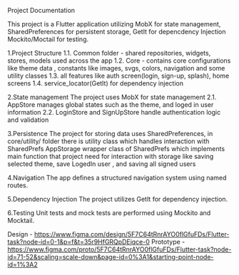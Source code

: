 Project Documentation

This project is a Flutter application utilizing MobX for state management, SharedPreferences for persistent storage, GetIt for depencdency Injection  Mockito/Moctail for testing.

1.Project Structure 
1.1. Common folder - shared repositories, widgets, stores, models used across the app
1.2. Core - contains core configurations like theme data , constants like images, svgs, colors, navigation and some utility classes 
1.3. all features like auth screen(login, sign-up, splash), home screens
1.4. service_locator(GetIt) for dependency injection

2.State management
The project uses MobX for state management
2.1. AppStore manages global states such as the theme, and loged in user information
2.2. LoginStore and SignUpStore handle authentication logic and validation


3.Persistence
The project for storing data uses SharedPreferences, in core/utility/ folder there is utility class which handles interaction with SharedPrefs
AppStorage wrapper class of SharedPrefs which implements main function that project need for interaction with storage like saving selected theme, save LogedIn user , and saving all signed users


4.Navigation
The app defines a structured navigation system using named routes.


5.Dependency Injection
The project utilizes GetIt for dependency injection.


6.Testing
Unit tests and mock tests are performed using Mockito and Mocktail.


Design - https://www.figma.com/design/5F7C64tRnrAYO0flGfuFDs/Flutter-task?node-id=0-1&p=f&t=35r9HfGRQpDEjqce-0
Prototype - https://www.figma.com/proto/5F7C64tRnrAYO0flGfuFDs/Flutter-task?node-id=71-52&scaling=scale-down&page-id=0%3A1&starting-point-node-id=1%3A2


